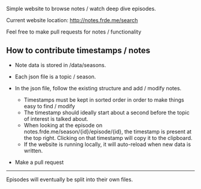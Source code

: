 Simple website to browse notes / watch deep dive episodes.

Current website location: http://notes.frde.me/search

Feel free to make pull requests for notes / functionality

## How to contribute timestamps / notes

- Note data is stored in /data/seasons. 

- Each json file is a topic / season.

- In the json file, follow the existing structure and add / modify notes.
  - Timestamps must be kept in sorted order in order to make things easy to find / modify
  - The timestamp should ideally start about a second before the topic of interest is talked about.
  - When looking at the episode on notes.frde.me/season/{id}/episode/{id}, the timestamp is present at the top right. Clicking on that timestamp will copy it to the clipboard.
  - If the website is running locally, it will auto-reload when new data is written. 
  
- Make a pull request

--------------------------------

Episodes will eventually be split into their own files. 
